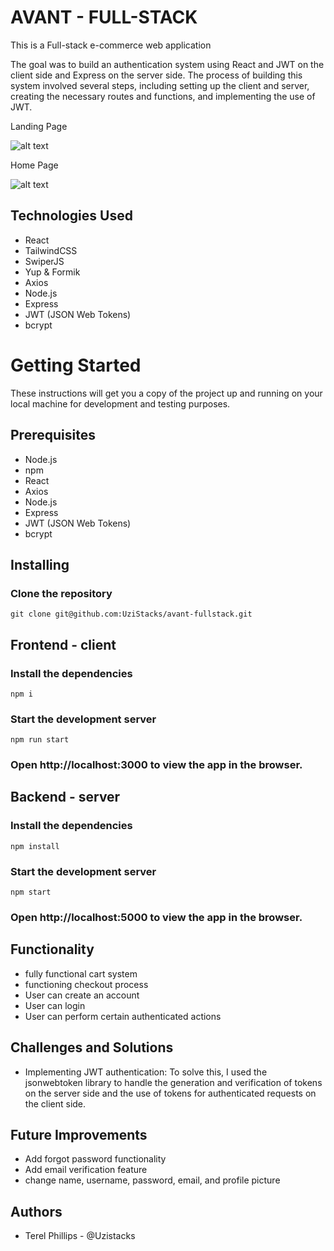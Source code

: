 # AVANT - FULL-STACK

This is a Full-stack e-commerce web application

The goal was to build an authentication system using React and JWT on the client side and Express on the server side. The process of building this system involved several steps, including setting up the client and server, creating the necessary routes and functions, and implementing the use of JWT.

Landing Page

![alt text](avant-landingpage.gif)

Home Page

![alt text](avant%20gif.gif)

## Technologies Used

- React
- TailwindCSS
- SwiperJS
- Yup & Formik
- Axios
- Node.js
- Express
- JWT (JSON Web Tokens)
- bcrypt

# Getting Started

These instructions will get you a copy of the project up and running on your local machine for development and testing purposes.

## Prerequisites

- Node.js
- npm
- React
- Axios
- Node.js
- Express
- JWT (JSON Web Tokens)
- bcrypt

## Installing

### Clone the repository

```
git clone git@github.com:UziStacks/avant-fullstack.git
```

## Frontend - client

### Install the dependencies

```
npm i
```

### Start the development server

```
npm run start
```

### Open http://localhost:3000 to view the app in the browser.

## Backend - server

### Install the dependencies

```
npm install
```

### Start the development server

```
npm start
```

### Open http://localhost:5000 to view the app in the browser.

## Functionality

- fully functional cart system
- functioning checkout process
- User can create an account
- User can login
- User can perform certain authenticated actions

## Challenges and Solutions

- Implementing JWT authentication: To solve this, I used the jsonwebtoken library to handle the generation and verification of tokens on the server side and the use of tokens for authenticated requests on the client side.

## Future Improvements

- Add forgot password functionality
- Add email verification feature
- change name, username, password, email, and profile picture

## Authors

- Terel Phillips - @Uzistacks
